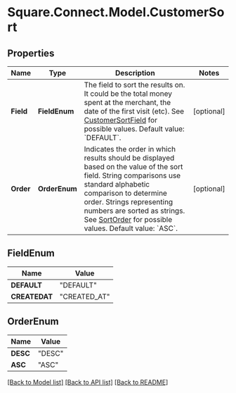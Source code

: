 # Square.Connect.Model.CustomerSort
## Properties

Name | Type | Description | Notes
------------ | ------------- | ------------- | -------------
**Field** | **FieldEnum** | The field to sort the results on. It could be the total money spent at the merchant, the date of the first visit (etc). See [CustomerSortField](#type-customersortfield) for possible values. Default value: &#x60;DEFAULT&#x60;. | [optional] 
**Order** | **OrderEnum** | Indicates the order in which results should be displayed based on the value of the sort field. String comparisons use standard alphabetic comparison to determine order. Strings representing numbers are sorted as strings. See [SortOrder](#type-sortorder) for possible values. Default value: &#x60;ASC&#x60;. | [optional] 


## FieldEnum

Name | Value
------------ | -------------
**DEFAULT** | "DEFAULT"
**CREATEDAT** | "CREATED_AT"


## OrderEnum

Name | Value
------------ | -------------
**DESC** | "DESC"
**ASC** | "ASC"



[[Back to Model list]](../README.md#documentation-for-models) [[Back to API list]](../README.md#documentation-for-api-endpoints) [[Back to README]](../README.md)


